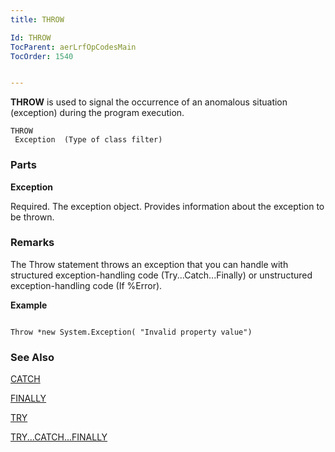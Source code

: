 ```yaml
---
title: THROW

Id: THROW
TocParent: aerLrfOpCodesMain
TocOrder: 1540


---
```


**THROW** is used to signal the occurrence of an anomalous situation (exception) during the program execution. 

```
THROW 
 Exception  (Type of class filter)
```

### Parts

**Exception** 

Required. The exception object. Provides information about the exception to be thrown.


### Remarks
The Throw statement throws an exception that you can handle with structured exception-handling code (Try...Catch...Finally) or unstructured exception-handling code (If %Error). 

**Example** 

```

Throw *new System.Exception( "Invalid property value") 
```

### See Also
[CATCH](CATCH.html)

[FINALLY](FINALLY.html)

[TRY](TRY.html)

[TRY...CATCH...FINALLY](TRYCATCHFINALLY.html) 
